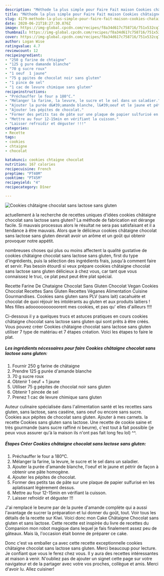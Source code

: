 ```yaml
---
description: "Méthode la plus simple pour Faire Fait maison Cookies châtaigne chocolat sans lactose sans gluten"
title: "Méthode la plus simple pour Faire Fait maison Cookies châtaigne chocolat sans lactose sans gluten"
slug: 4179-methode-la-plus-simple-pour-faire-fait-maison-cookies-chataigne-chocolat-sans-lactose-sans-gluten
date: 2020-06-21T18:27:30.876Z
image: https://img-global.cpcdn.com/recipes/f8a34d617c758716/751x532cq70/cookies-chataigne-chocolat-sans-lactose-sans-gluten-photo-principale-de-la-recette.jpg
thumbnail: https://img-global.cpcdn.com/recipes/f8a34d617c758716/751x532cq70/cookies-chataigne-chocolat-sans-lactose-sans-gluten-photo-principale-de-la-recette.jpg
cover: https://img-global.cpcdn.com/recipes/f8a34d617c758716/751x532cq70/cookies-chataigne-chocolat-sans-lactose-sans-gluten-photo-principale-de-la-recette.jpg
author: Logan Wise
ratingvalue: 4.7
reviewcount: 12
recipeingredient:
- "250 g farine de chtaigne"
- "125 g pure damande blanche"
- "70 g sucre roux"
- "1 oeuf  1 jaune"
- "75 g ppites de chocolat noir sans gluten"
- "1 pince de sel"
- "1 cac de levure chimique sans gluten"
recipeinstructions:
- "Préchauffer le four a 180°C."
- "Mélanger la farine, la levure, le sucre et le sel dans un saladier."
- "Ajouter la purée d&#39;amande blanche, l&#39;oeuf et le jaune et pétrir de façon à obtenir une pâte homogène."
- "Ajouter les pépites de chocolat."
- "Former des petits tas de pâte sur une plaque de papier sulfurisé en les aplatissant légèrement dessus."
- "Mettre au four 12-15min en vérifiant la cuisson."
- "Laisser refroidir et déguster !!!"
categories:
- Recette
tags:
- cookies
- chtaigne
- chocolat

katakunci: cookies chtaigne chocolat 
nutrition: 167 calories
recipecuisine: French
preptime: "PT40M"
cooktime: "PT45M"
recipeyield: "4"
recipecategory: Dîner

---
```



![Cookies châtaigne chocolat sans lactose sans gluten](https://img-global.cpcdn.com/recipes/f8a34d617c758716/751x532cq70/cookies-chataigne-chocolat-sans-lactose-sans-gluten-photo-principale-de-la-recette.jpg)

actuellement à la recherche de recettes uniques d'idées cookies châtaigne chocolat sans lactose sans gluten? La méthode de fabrication est dérange facile. Si mauvais processus alors le résultat ne sera pas satisfaisant et il a tendance à être mauvais. Alors que le délicieux cookies châtaigne chocolat sans lactose sans gluten devrait avoir un arôme et un goût qui obtenir provoquer notre appétit.

nombreuses choses qui plus ou moins affectent la qualité gustative de cookies châtaigne chocolat sans lactose sans gluten, first du type d'ingrédients, puis la sélection des ingrédients frais, jusqu'à comment faire et servir. Pas besoin étourdi si veux prépare cookies châtaigne chocolat sans lactose sans gluten délicieux à chez vous, car tant que vous connaissez le truc, ce plat peut peut être plat spécial.

Recette Farine De Chataigne Chocolat Sans Gluten Chocolat Vegan Cookies Chocolat Recettes Sans Gluten Recettes Véganes Alimentation Cuisine Gourmandises. Cookies sans gluten sans PLV (sans lait) cacahuète et chocolat de quoi réjouir les intolérants au gluten et aux produits laitiers ! Mes filles adooooooooooorent mes cookies, et pas qu&#39; elles d&#39;ailleurs !!!!


Ci-dessous il y a quelques trucs et astuces pratiques en cours cookies châtaigne chocolat sans lactose sans gluten qui sont prêts à être créés. Vous pouvez créer Cookies châtaigne chocolat sans lactose sans gluten utiliser 7 type de matériau et 7 étapes création. Voici les étapes to faire le plat.

<!--inarticleads1-->

##### Les ingrédients nécessaires pour faire Cookies châtaigne chocolat sans lactose sans gluten:

1. Fournir 250 g farine de châtaigne
1. Prendre 125 g purée d&#39;amande blanche
1.  70 g sucre roux
1. Obtenir 1 oeuf + 1 jaune
1. Utiliser 75 g pépites de chocolat noir sans gluten
1. Obtenir 1 pincée de sel
1. Prenez 1 cac de levure chimique sans gluten


Auteur culinaire spécialisée dans l&#39;alimentation santé et les recettes sans gluten, sans lactose, sans caséine, sans oeuf ou encore sans sucre. Cookies aux pépites de chocolat sans gluten. Ajouter à mes carnets. la recette Cookies sans gluten sans lactose. Une recette de cookie saine et très gourmande (sans sucre raffiné ni beurre), c&#39;est tout à fait possible (je peux vous assurer qu&#39;à la maison ils n&#39;ont pas fait long feu lol) ^^. 

<!--inarticleads2-->

##### Étapes Créer Cookies châtaigne chocolat sans lactose sans gluten:

1. Préchauffer le four a 180°C.
1. Mélanger la farine, la levure, le sucre et le sel dans un saladier.
1. Ajouter la purée d&#39;amande blanche, l&#39;oeuf et le jaune et pétrir de façon à obtenir une pâte homogène.
1. Ajouter les pépites de chocolat.
1. Former des petits tas de pâte sur une plaque de papier sulfurisé en les aplatissant légèrement dessus.
1. Mettre au four 12-15min en vérifiant la cuisson.
1. Laisser refroidir et déguster !!!


J&#39;ai remplacé le beurre par de la purée d&#39;amande complète qui a aussi l&#39;avantage de sucrer la préparation et lui donner du goût, tout. Voir tous les détails de la recette sur Kiwi. Voici donc mon Cake Châtaigne Chocolat sans gluten et sans lactose. Cette recette est inspirée du livre de recettes du Companion mon robot magique dans lequel je fais finalement assez peu de gâteaux. Mais là, l&#39;occasion était bonne de préparer ce cake. 


Donc c'est va emballer ça avec cette recette exceptionnelle cookies châtaigne chocolat sans lactose sans gluten. Merci beaucoup pour lecture. Je confiant que vous le ferez chez vous. Il y aura des recettes  intéressantes at maison à venir. N'oubliez pas de ajouter un signet cette page sur votre navigateur et de la partager avec votre vos proches, collègue et amis. Merci d'avoir lu. Allez cuisiner!
